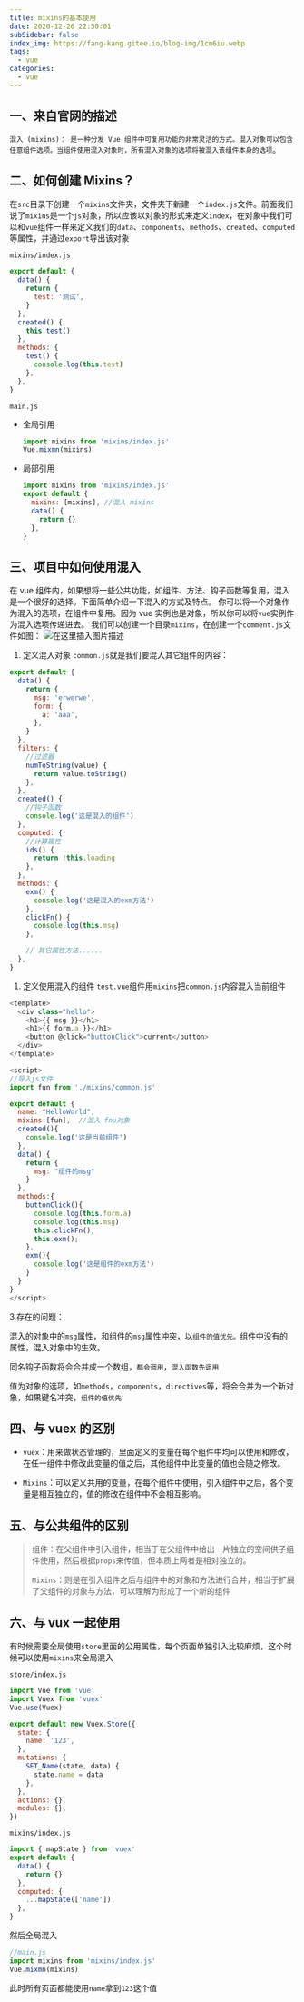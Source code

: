 ```yaml
---
title: mixins的基本使用
date: 2020-12-26 22:50:01
subSidebar: false
index_img: https://fang-kang.gitee.io/blog-img/1cm6iu.webp
tags:
  - vue
categories:
  - vue
---
```


## 一、来自官网的描述

`混入 (mixins)： 是一种分发 Vue 组件中可复用功能的非常灵活的方式。混入对象可以包含任意组件选项。当组件使用混入对象时，所有混入对象的选项将被混入该组件本身的选项`。

## 二、如何创建 Mixins？

在`src`目录下创建一个`mixins`文件夹，文件夹下新建一个`index.js`文件。前面我们说了`mixins`是一个`js`对象，所以应该以对象的形式来定义`index`，在对象中我们可以和`vue`组件一样来定义我们的`data`、`components`、`methods`、`created`、`computed`等属性，并通过`export`导出该对象

`mixins/index.js`

```js
export default {
  data() {
    return {
      test: '测试',
    }
  },
  created() {
    this.test()
  },
  methods: {
    test() {
      console.log(this.test)
    },
  },
}
```

`main.js`

- 全局引用

  ```js
  import mixins from 'mixins/index.js'
  Vue.mixmn(mixins)
  ```

- 局部引用

  ```js
  import mixins from 'mixins/index.js'
  export default {
    mixins: [mixins], //混入 mixins
    data() {
      return {}
    },
  }
  ```

## 三、项目中如何使用混入

在 vue 组件内，如果想将一些公共功能，如组件、方法、钩子函数等复用，混入是一个很好的选择。下面简单介绍一下混入的方式及特点。
你可以将一个对象作为混入的选项，在组件中复用。因为 vue 实例也是对象，所以你可以将`vue`实例作为混入选项传递进去。
我们可以创建一个目录`mixins`，在创建一个`comment.js`文件如图：
![在这里插入图片描述](https://img-blog.csdnimg.cn/20200922202240508.png#pic_center)

1. 定义混入对象
   `common.js`就是我们要混入其它组件的内容：

```javascript
export default {
  data() {
    return {
      msg: 'erwerwe',
      form: {
        a: 'aaa',
      },
    }
  },
  filters: {
    //过滤器
    numToString(value) {
      return value.toString()
    },
  },
  created() {
    //钩子函数
    console.log('这是混入的组件')
  },
  computed: {
    //计算属性
    ids() {
      return !this.loading
    },
  },
  methods: {
    exm() {
      console.log('这是混入的exm方法')
    },
    clickFn() {
      console.log(this.msg)
    },

    // 其它属性方法......
  },
}
```

1. 定义使用混入的组件
   `test.vue`组件用`mixins`把`common.js`内容混入当前组件

```js
<template>
  <div class="hello">
    <h1>{{ msg }}</h1>
    <h1>{{ form.a }}</h1>
    <button @click="buttonClick">current</button>
  </div>
</template>

<script>
//导入js文件
import fun from './mixins/common.js'

export default {
  name: "HelloWorld",
  mixins:[fun],  //混入 fnu对象
  created(){
    console.log('这是当前组件')
  },
  data() {
    return {
      msg: "组件的msg"
    }
  },
  methods:{
    buttonClick(){
      console.log(this.form.a)
      console.log(this.msg)
      this.clickFn();
      this.exm();
    },
    exm(){
      console.log('这是组件的exm方法')
    }
  }
}
</script>
```

3.存在的问题：

混入的对象中的`msg`属性，和组件的`msg`属性冲突，以`组件的值优先。`组件中没有的属性，混入对象中的生效。

同名钩子函数将会合并成一个数组，`都会调用`，`混入函数先调用`

值为对象的选项，如`methods`，`components`，`directives`等，将会合并为一个新对象，如果键名冲突，`组件的值优先`

## 四、与 vuex 的区别

- `vuex`：用来做状态管理的，里面定义的变量在每个组件中均可以使用和修改，在任一组件中修改此变量的值之后，其他组件中此变量的值也会随之修改。

- `Mixins`：可以定义共用的变量，在每个组件中使用，引入组件中之后，各个变量是相互独立的，值的修改在组件中不会相互影响。

## 五、与公共组件的区别

> 组件：在父组件中引入组件，相当于在父组件中给出一片独立的空间供子组件使用，然后根据`props`来传值，但本质上两者是相对独立的。
>
> `Mixins`：则是在引入组件之后与组件中的对象和方法进行合并，相当于扩展了父组件的对象与方法，可以理解为形成了一个新的组件

## 六、与 vux 一起使用

有时候需要全局使用`store`里面的公用属性，每个页面单独引入比较麻烦，这个时候可以使用`mixins`来全局混入

`store/index.js`

```js
import Vue from 'vue'
import Vuex from 'vuex'
Vue.use(Vuex)

export default new Vuex.Store({
  state: {
    name: '123',
  },
  mutations: {
    SET_Name(state, data) {
      state.name = data
    },
  },
  actions: {},
  modules: {},
})
```

`mixins/index.js`

```js
import { mapState } from 'vuex'
export default {
  data() {
    return {}
  },
  computed: {
    ...mapState(['name']),
  },
}
```

然后全局混入

```js
//main.js
import mixins from 'mixins/index.js'
Vue.mixmn(mixins)
```

此时所有页面都能使用`name`拿到`123`这个值
